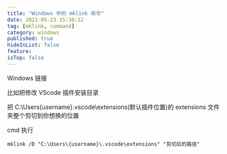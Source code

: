 ```yaml
---
title: "Windows 中的 mklink 命令"
date: 2021-05-23 15:38:12
tag: [mklink, command]
category: windows
published: true
hideInList: false
feature:
isTop: false
---
```


Windows 链接

比如把修改 VScode 插件安装目录

把 C:\Users\{username}\.vscode\extensions(默认插件位置)的 extensions 文件夹整个剪切到你想换的位置

cmd 执行

```
mklink /D "C:\Users\{username}\.vscode\extensions" "剪切后的路径"
```
